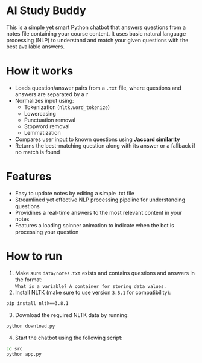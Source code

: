 # AI Study Buddy

This is a simple yet smart Python chatbot that answers questions from a notes file containing your course content. It uses basic natural language processing (NLP) to understand and match your given questions with the best available answers.

# How it works

- Loads question/answer pairs from a `.txt` file, where questions and answers are separated by a `?`
- Normalizes input using:
  - Tokenization (`nltk.word_tokenize`)
  - Lowercasing
  - Punctuation removal
  - Stopword removal
  - Lemmatization
- Compares user input to known questions using **Jaccard similarity**
- Returns the best-matching question along with its answer or a fallback if no match is found

# Features

- Easy to update notes by editing a simple .txt file
- Streamlined yet effective NLP processing pipeline for understanding questions
- Providines a real-time answers to the most relevant content in your notes
- Features a loading spinner animation to indicate when the bot is processing your question


# How to run

1. Make sure `data/notes.txt` exists and contains questions and answers in the format:  
   `What is a variable? A container for storing data values.`
2. Install NLTK (make sure to use version `3.8.1` for compatibility):
```bash
pip install nltk==3.8.1
```
3. Download the required NLTK data by running:
```bash
python download.py
```
4. Start the chatbot using the following script:
```bash
cd src
python app.py
```
